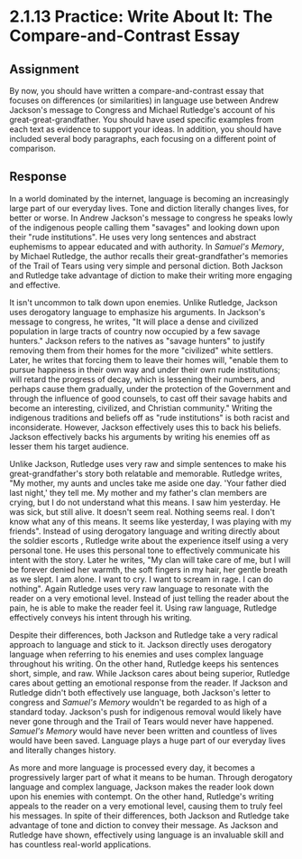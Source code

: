 # 2.1.13 Practice: Write About It: The Compare-and-Contrast Essay

## Assignment

By now, you should have written a compare-and-contrast essay that focuses on
differences (or similarities) in language use between Andrew Jackson's message
to Congress and Michael Rutledge's account of his great-great-grandfather. You
should have used specific examples from each text as evidence to support your
ideas. In addition, you should have included several body paragraphs, each
focusing on a different point of comparison.

## Response

In a world dominated by the internet, language is becoming an increasingly
large part of our everyday lives. Tone and diction literally changes lives, for
better or worse. In Andrew Jackson's message to congress he speaks lowly of
the indigenous people calling them "savages" and looking down upon their "rude
institutions". He uses very long sentences and abstract euphemisms to appear
educated and with authority. In _Samuel's Memory_, by Michael Rutledge, the
author recalls their great-grandfather's memories of the Trail of Tears using
very simple and personal diction. Both Jackson and Rutledge take advantage of
diction to make their writing more engaging and effective.

It isn't uncommon to talk down upon enemies. Unlike Rutledge, Jackson uses
derogatory language to emphasize his arguments. In Jackson's message to
congress, he writes, "It will place a dense and civilized population in large
tracts of country now occupied by a few savage hunters." Jackson refers to the
natives as "savage hunters" to justify removing them from their homes for the
more "civilized" white settlers. Later, he writes that forcing them to leave
their homes will, "enable them to pursue happiness in their own way and under
their own rude institutions; will retard the progress of decay, which is
lessening their numbers, and perhaps cause them gradually, under the protection
of the Government and through the influence of good counsels, to cast off their
savage habits and become an interesting, civilized, and Christian community."
Writing the indigenous traditions and beliefs off as "rude institutions" is
both racist and inconsiderate. However, Jackson effectively uses this to back
his beliefs. Jackson effectively backs his arguments by writing his enemies off
as lesser them his target audience.

Unlike Jackson, Rutledge uses very raw and simple sentences to make his
great-grandfather's story both relatable and memorable. Rutledge writes, "My
mother, my aunts and uncles take me aside one day. 'Your father died last
night,' they tell me. My mother and my father's clan members are crying, but I
do not understand what this means. I saw him yesterday. He was sick, but still
alive. It doesn't seem real. Nothing seems real. I don't know what any of this
means. It seems like yesterday, I was playing with my friends". Instead of
using derogatory language and writing directly about the soldier escorts ,
Rutledge write about the experience itself using a very personal tone. He uses
this personal tone to effectively communicate his intent with the story. Later
he writes, "My clan will take care of me, but I will be forever denied her
warmth, the soft fingers in my hair, her gentle breath as we slept. I am alone.
I want to cry. I want to scream in rage. I can do nothing". Again Rutledge uses
very raw language to resonate with the reader on a very emotional level.
Instead of just telling the reader about the pain, he is able to make the
reader feel it. Using raw language, Rutledge effectively conveys his intent
through his writing.

Despite their differences, both Jackson and Rutledge take a very radical
approach to language and stick to it. Jackson directly uses derogatory language
when referring to his enemies and uses complex language throughout his writing.
On the other hand, Rutledge keeps his sentences short, simple, and raw. While
Jackson cares about being superior, Rutledge cares about getting an emotional
response from the reader. If Jackson and Rutledge didn't both effectively use
language, both Jackson's letter to congress and _Samuel's Memory_ wouldn't be
regarded to as high of a standard today. Jackson's push for indigenous removal
would likely have never gone through and the Trail of Tears would never have
happened. _Samuel's Memory_ would have never been written and countless of
lives would have been saved. Language plays a huge part of our everyday lives
and literally changes history.

As more and more language is processed every day, it becomes a progressively
larger part of what it means to be human. Through derogatory language and
complex language, Jackson makes the reader look down upon his enemies with
contempt. On the other hand, Rutledge's writing appeals to the reader on a very
emotional level, causing them to truly feel his messages. In spite of their
differences, both Jackson and Rutledge take advantage of tone and diction to
convey their message. As Jackson and Rutledge have shown, effectively using
language is an invaluable skill and has countless real-world applications.
